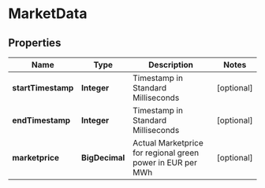 

# MarketData


## Properties

Name | Type | Description | Notes
------------ | ------------- | ------------- | -------------
**startTimestamp** | **Integer** | Timestamp in Standard Milliseconds |  [optional]
**endTimestamp** | **Integer** | Timestamp in Standard Milliseconds |  [optional]
**marketprice** | **BigDecimal** | Actual Marketprice for regional green power in EUR per MWh |  [optional]



